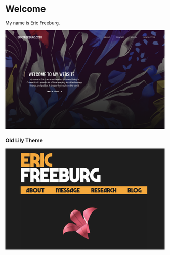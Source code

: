 # Welcome
My name is Eric Freeburg.  

[![ericfreeburg.com](homepage-new.png)](https://ericfreeburg.com)

### Old Lily Theme

[![ericfreeburg.com](homepage.png)](https://ericfreeburg.com/versions/lily)
